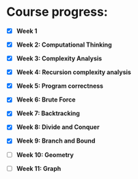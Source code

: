 # Course progress: 
- [x] **Week 1** 
- [x] **Week 2: Computational Thinking** 
- [x] **Week 3: Complexity Analysis**
- [x] **Week 4: Recursion complexity analysis** 
- [x] **Week 5: Program correctness**
- [x] **Week 6: Brute Force** 
- [x] **Week 7: Backtracking** 
- [x] **Week 8: Divide and Conquer** 
- [x] **Week 9: Branch and Bound** 
- [ ] **Week 10: Geometry** 
- [ ] **Week 11: Graph**
  
  
